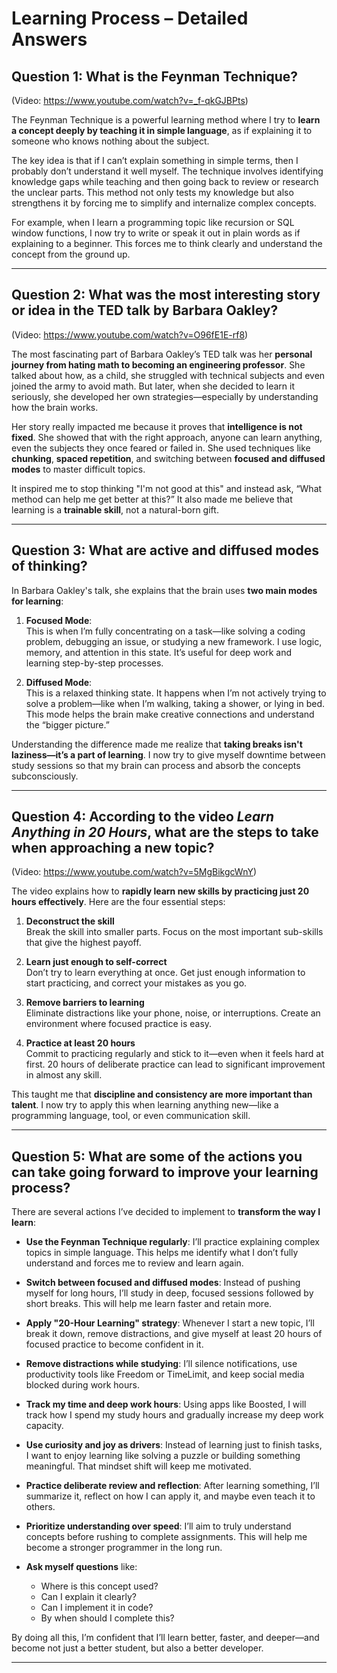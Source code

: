 # Learning Process  – Detailed Answers

## Question 1: What is the Feynman Technique?  
(Video: https://www.youtube.com/watch?v=_f-qkGJBPts)

The Feynman Technique is a powerful learning method where I try to **learn a concept deeply by teaching it in simple language**, as if explaining it to someone who knows nothing about the subject.

The key idea is that if I can’t explain something in simple terms, then I probably don’t understand it well myself. The technique involves identifying knowledge gaps while teaching and then going back to review or research the unclear parts. This method not only tests my knowledge but also strengthens it by forcing me to simplify and internalize complex concepts.

For example, when I learn a programming topic like recursion or SQL window functions, I now try to write or speak it out in plain words as if explaining to a beginner. This forces me to think clearly and understand the concept from the ground up.

---

## Question 2: What was the most interesting story or idea in the TED talk by Barbara Oakley?  
(Video: https://www.youtube.com/watch?v=O96fE1E-rf8)

The most fascinating part of Barbara Oakley’s TED talk was her **personal journey from hating math to becoming an engineering professor**. She talked about how, as a child, she struggled with technical subjects and even joined the army to avoid math. But later, when she decided to learn it seriously, she developed her own strategies—especially by understanding how the brain works.

Her story really impacted me because it proves that **intelligence is not fixed**. She showed that with the right approach, anyone can learn anything, even the subjects they once feared or failed in. She used techniques like **chunking**, **spaced repetition**, and switching between **focused and diffused modes** to master difficult topics.

It inspired me to stop thinking "I'm not good at this" and instead ask, “What method can help me get better at this?” It also made me believe that learning is a **trainable skill**, not a natural-born gift.

---

## Question 3: What are active and diffused modes of thinking?

In Barbara Oakley's talk, she explains that the brain uses **two main modes for learning**:

1. **Focused Mode**:  
   This is when I’m fully concentrating on a task—like solving a coding problem, debugging an issue, or studying a new framework. I use logic, memory, and attention in this state. It’s useful for deep work and learning step-by-step processes.

2. **Diffused Mode**:  
   This is a relaxed thinking state. It happens when I’m not actively trying to solve a problem—like when I’m walking, taking a shower, or lying in bed. This mode helps the brain make creative connections and understand the “bigger picture.”

Understanding the difference made me realize that **taking breaks isn't laziness—it’s a part of learning**. I now try to give myself downtime between study sessions so that my brain can process and absorb the concepts subconsciously.

---

## Question 4: According to the video *Learn Anything in 20 Hours*, what are the steps to take when approaching a new topic?  
(Video: https://www.youtube.com/watch?v=5MgBikgcWnY)

The video explains how to **rapidly learn new skills by practicing just 20 hours effectively**. Here are the four essential steps:

1. **Deconstruct the skill**  
   Break the skill into smaller parts. Focus on the most important sub-skills that give the highest payoff.

2. **Learn just enough to self-correct**  
   Don’t try to learn everything at once. Get just enough information to start practicing, and correct your mistakes as you go.

3. **Remove barriers to learning**  
   Eliminate distractions like your phone, noise, or interruptions. Create an environment where focused practice is easy.

4. **Practice at least 20 hours**  
   Commit to practicing regularly and stick to it—even when it feels hard at first. 20 hours of deliberate practice can lead to significant improvement in almost any skill.

This taught me that **discipline and consistency are more important than talent**. I now try to apply this when learning anything new—like a programming language, tool, or even communication skill.

---

## Question 5: What are some of the actions you can take going forward to improve your learning process?

There are several actions I’ve decided to implement to **transform the way I learn**:

- **Use the Feynman Technique regularly**: I’ll practice explaining complex topics in simple language. This helps me identify what I don’t fully understand and forces me to review and learn again.

- **Switch between focused and diffused modes**: Instead of pushing myself for long hours, I’ll study in deep, focused sessions followed by short breaks. This will help me learn faster and retain more.

- **Apply "20-Hour Learning" strategy**: Whenever I start a new topic, I’ll break it down, remove distractions, and give myself at least 20 hours of focused practice to become confident in it.

- **Remove distractions while studying**: I’ll silence notifications, use productivity tools like Freedom or TimeLimit, and keep social media blocked during work hours.

- **Track my time and deep work hours**: Using apps like Boosted, I will track how I spend my study hours and gradually increase my deep work capacity.

- **Use curiosity and joy as drivers**: Instead of learning just to finish tasks, I want to enjoy learning like solving a puzzle or building something meaningful. That mindset shift will keep me motivated.

- **Practice deliberate review and reflection**: After learning something, I’ll summarize it, reflect on how I can apply it, and maybe even teach it to others.

- **Prioritize understanding over speed**: I’ll aim to truly understand concepts before rushing to complete assignments. This will help me become a stronger programmer in the long run.

- **Ask myself questions** like:
  - Where is this concept used?
  - Can I explain it clearly?
  - Can I implement it in code?
  - By when should I complete this?

By doing all this, I’m confident that I’ll learn better, faster, and deeper—and become not just a better student, but also a better developer.

---
